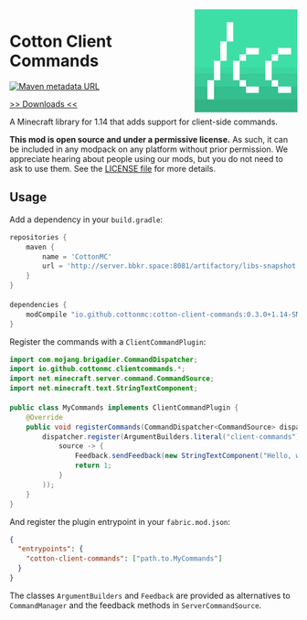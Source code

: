 <img src="icon.png" align="right" width="180px"/>

# Cotton Client Commands

[![Maven metadata URL](https://img.shields.io/maven-metadata/v/http/server.bbkr.space:8081/artifactory/libs-snapshot/io/github/cottonmc/cotton-client-commands/maven-metadata.xml.svg)](http://server.bbkr.space:8081/artifactory/libs-snapshot/io/github/cottonmc/cotton-client-commands)

[>> Downloads <<](https://github.com/CottonMC/ClientCommands/releases)

A Minecraft library for 1.14 that adds support for client-side commands.

**This mod is open source and under a permissive license.** As such, it can be included in any modpack on any platform without prior permission. We appreciate hearing about people using our mods, but you do not need to ask to use them. See the [LICENSE file](LICENSE) for more details.

## Usage

Add a dependency in your `build.gradle`:

```groovy
repositories {
    maven {
        name = 'CottonMC'
        url = 'http://server.bbkr.space:8081/artifactory/libs-snapshot'
    }
}

dependencies {
    modCompile "io.github.cottonmc:cotton-client-commands:0.3.0+1.14-SNAPSHOT"
}
```

Register the commands with a `ClientCommandPlugin`:

```java
import com.mojang.brigadier.CommandDispatcher;
import io.github.cottonmc.clientcommands.*;
import net.minecraft.server.command.CommandSource;
import net.minecraft.text.StringTextComponent;

public class MyCommands implements ClientCommandPlugin {
    @Override
    public void registerCommands(CommandDispatcher<CommandSource> dispatcher) {
        dispatcher.register(ArgumentBuilders.literal("client-commands").executes(
            source -> {
                Feedback.sendFeedback(new StringTextComponent("Hello, world!"));
                return 1;
            }
        ));
    }
}
```

And register the plugin entrypoint in your `fabric.mod.json`:

```json
{
  "entrypoints": {
    "cotton-client-commands": ["path.to.MyCommands"]
  }
}
```

The classes `ArgumentBuilders` and `Feedback` are provided as
alternatives to `CommandManager` and the feedback methods in `ServerCommandSource`. 

